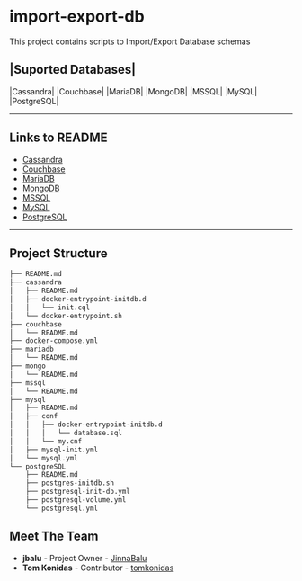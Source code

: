 # import-export-db

This project contains scripts to Import/Export Database schemas


|Suported Databases|
---
|Cassandra|
|Couchbase|
|MariaDB|
|MongoDB|
|MSSQL|
|MySQL|
|PostgreSQL|

___

## Links to README

* [Cassandra](cassandra/README.md)
* [Couchbase](couchbase/README.md)
* [MariaDB](mariadb/README.md)
* [MongoDB](mongo/README.md)
* [MSSQL](mssql/README.md)
* [MySQL](mysql/README.md)
* [PostgreSQL](postgreSQL/README.md)

___

## Project Structure

```bash
├── README.md
├── cassandra
│   ├── README.md
│   ├── docker-entrypoint-initdb.d
│   │   └── init.cql
│   └── docker-entrypoint.sh
├── couchbase
│   └── README.md
├── docker-compose.yml
├── mariadb
│   └── README.md
├── mongo
│   └── README.md
├── mssql
│   └── README.md
├── mysql
│   ├── README.md
│   ├── conf
│   │   ├── docker-entrypoint-initdb.d
│   │   │   └── database.sql
│   │   └── my.cnf
│   ├── mysql-init.yml
│   └── mysql.yml
└── postgreSQL
    ├── README.md
    ├── postgres-initdb.sh
    ├── postgresql-init-db.yml
    ├── postgresql-volume.yml
    └── postgresql.yml
```


## Meet The Team

* **jbalu** - Project Owner - [JinnaBalu](https://github.com/JinnaBalu)
* **Tom Konidas** - Contributor - [tomkonidas](https://github.com/tomkonidas)
